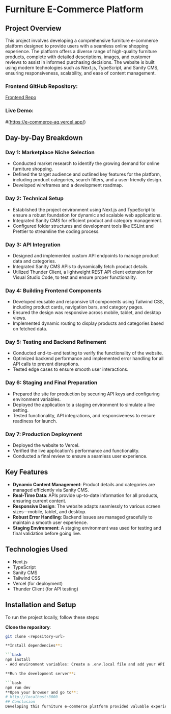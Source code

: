 # Furniture E-Commerce Platform

## Project Overview
This project involves developing a comprehensive furniture e-commerce platform designed to provide users with a seamless online shopping experience. The platform offers a diverse range of high-quality furniture products, complete with detailed descriptions, images, and customer reviews to assist in informed purchasing decisions. The website is built using modern technologies such as Next.js, TypeScript, and Sanity CMS, ensuring responsiveness, scalability, and ease of content management.

### Frontend GitHub Repository:
[Frontend Repo](#)

### Live Demo:
#(https://e-commerce-aq.vercel.app/)

## Day-by-Day Breakdown

### Day 1: Marketplace Niche Selection
- Conducted market research to identify the growing demand for online furniture shopping.
- Defined the target audience and outlined key features for the platform, including product categories, search filters, and a user-friendly design.
- Developed wireframes and a development roadmap.

### Day 2: Technical Setup
- Established the project environment using Next.js and TypeScript to ensure a robust foundation for dynamic and scalable web applications.
- Integrated Sanity CMS for efficient product and category management.
- Configured folder structures and development tools like ESLint and Prettier to streamline the coding process.

### Day 3: API Integration
- Designed and implemented custom API endpoints to manage product data and categories.
- Integrated Sanity CMS APIs to dynamically fetch product details.
- Utilized Thunder Client, a lightweight REST API client extension for Visual Studio Code, to test and ensure proper functionality.

### Day 4: Building Frontend Components
- Developed reusable and responsive UI components using Tailwind CSS, including product cards, navigation bars, and category pages.
- Ensured the design was responsive across mobile, tablet, and desktop views.
- Implemented dynamic routing to display products and categories based on fetched data.

### Day 5: Testing and Backend Refinement
- Conducted end-to-end testing to verify the functionality of the website.
- Optimized backend performance and implemented error handling for all API calls to prevent disruptions.
- Tested edge cases to ensure smooth user interactions.

### Day 6: Staging and Final Preparation
- Prepared the site for production by securing API keys and configuring environment variables.
- Deployed the application to a staging environment to simulate a live setting.
- Tested functionality, API integrations, and responsiveness to ensure readiness for launch.

### Day 7: Production Deployment
- Deployed the website to Vercel.
- Verified the live application's performance and functionality.
- Conducted a final review to ensure a seamless user experience.

## Key Features
- **Dynamic Content Management**: Product details and categories are managed efficiently via Sanity CMS.
- **Real-Time Data**: APIs provide up-to-date information for all products, ensuring current content.
- **Responsive Design**: The website adapts seamlessly to various screen sizes—mobile, tablet, and desktop.
- **Robust Error Handling**: Backend issues are managed gracefully to maintain a smooth user experience.
- **Staging Environment**: A staging environment was used for testing and final validation before going live.

## Technologies Used
- Next.js
- TypeScript
- Sanity CMS
- Tailwind CSS
- Vercel (for deployment)
- Thunder Client (for API testing)

## Installation and Setup
To run the project locally, follow these steps:

**Clone the repository**:
   ```bash
   git clone <repository-url>

**Install dependencies**:

   ```bash
   npm install
- Add environment variables: Create a .env.local file and add your API keys and credentials.

**Run the development server**:

```bash
npm run dev
**Open your browser and go to**:
# http://localhost:3000
## Conclusion
Developing this furniture e-commerce platform provided valuable experience in utilizing modern tools like Next.js, TypeScript, and Sanity CMS. The focus was on creating a user-friendly, responsive, and scalable website, adhering to best practices. This project enhanced development skills and offered an opportunity to work on a real-world application, from initial planning to deployment.

